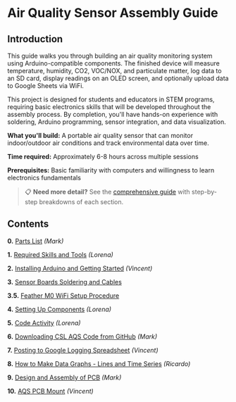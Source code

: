 # Air Quality Sensor Assembly Guide

## Introduction

This guide walks you through building an air quality monitoring system using Arduino-compatible components. The finished device will measure temperature, humidity, CO2, VOC/NOX, and particulate matter, log data to an SD card, display readings on an OLED screen, and optionally upload data to Google Sheets via WiFi.

This project is designed for students and educators in STEM programs, requiring basic electronics skills that will be developed throughout the assembly process. By completion, you'll have hands-on experience with soldering, Arduino programming, sensor integration, and data visualization.

**What you'll build:** A portable air quality sensor that can monitor indoor/outdoor air conditions and track environmental data over time.

**Time required:** Approximately 6-8 hours across multiple sessions

**Prerequisites:** Basic familiarity with computers and willingness to learn electronics fundamentals

> 📋 **Need more detail?** See the [comprehensive guide](README-DETAILED.md) with step-by-step breakdowns of each section.

## Contents

**0.** [Parts List](Parts-List.md) *(Mark)*

**1.** [Required Skills and Tools](1._Required-Skills-and-Tools.md) *(Lorena)*

**2.** [Installing Arduino and Getting Started](2._Installing-Arduino-and-Getting-Started.md) *(Vincent)*

**3.** [Sensor Boards Soldering and Cables](3._Soldering-Pins-and-Headers-on-Boards.md)

**3.5.** [Feather M0 WiFi Setup Procedure](3.5_Feather-M0-WiFi-Setup-Procedure.md)

**4.** [Setting Up Components](4._Breadboard-Assembly-and-Component-Code-Testing.md) *(Lorena)*

**5.** [Code Activity](5._Code-Activity.md) *(Lorena)*

**6.** [Downloading CSL AQS Code from GitHub](6._Downloading-CSL-AQS-Code-from-GitHub.md) *(Mark)*

**7.** [Posting to Google Logging Spreadsheet](7._Posting-to-Google-Logging-Spreadsheet.md) *(Vincent)*

**8.** [How to Make Data Graphs - Lines and Time Series](8._How-to-Make-Data-Graphs-Lines-and-Time-Series.md) *(Ricardo)*

**9.** [Design and Assembly of PCB](9._Design-and-Assembly-of-PCB.md) *(Mark)*

**10.** [AQS PCB Mount](10._AQS-PCB-Mount.md) *(Vincent)*

<!-- Internal Notes:
-make doc headers smaller
-gray pages on docs
-make 3d printed or wood chunk for trimming
-JST cables for pcb sen5 is different sequential order than breadboard connector
-add screw and jst cable to parts list
-new fritzing with jst ordering
-update markdown on github readme page & links to docs
-kendra compile docs as is 

Readme Extras:
-Cable making
-->
